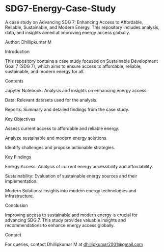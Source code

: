 # SDG7-Energy-Case-Study
A case study on Advancing SDG 7: Enhancing Access to Affordable, Reliable, Sustainable, and Modern Energy. This repository includes analysis, data, and insights aimed at improving energy access globally.

Author: Dhillipkumar M


Introduction

This repository contains a case study focused on Sustainable Development Goal 7 (SDG 7), which aims to ensure access to affordable, reliable, sustainable, and modern energy for all.

Contents

Jupyter Notebook: Analysis and insights on enhancing energy access.

Data: Relevant datasets used for the analysis.

Reports: Summary and detailed findings from the case study.

Key Objectives

Assess current access to affordable and reliable energy.

Analyze sustainable and modern energy solutions.

Identify challenges and propose actionable strategies.

Key Findings

Energy Access: Analysis of current energy accessibility and affordability.

Sustainability: Evaluation of sustainable energy sources and their implementation.

Modern Solutions: Insights into modern energy technologies and infrastructure.

Conclusion

Improving access to sustainable and modern energy is crucial for advancing SDG 7. This study provides valuable insights and recommendations to enhance energy access globally.

Contact

For queries, contact Dhillipkumar M at dhillipkumar2001@gmail.com
